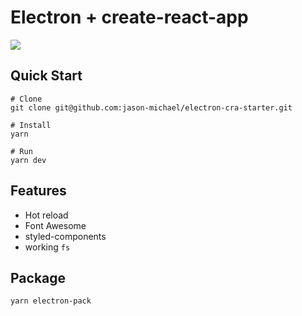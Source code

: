 # Electron + create-react-app
![](https://cdn-images-1.medium.com/max/1024/1*rI2NNwTLfX_TH3b7OE93JQ.png)

## Quick Start
```
# Clone
git clone git@github.com:jason-michael/electron-cra-starter.git

# Install
yarn

# Run
yarn dev
```

## Features
- Hot reload
- Font Awesome
- styled-components
- working `fs`

## Package
```
yarn electron-pack
```

#